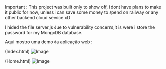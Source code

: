 Important :   This project was built only to show off, i dont have plans to make it public for now, unless i can save some money to spend on railway or any other backend cloud service xD

I hided the file server.js due to vulnerability concerns,it is were i store the password for my MongoDB database.

Aqui mostro uma demo da aplicação web :

(Index.html)
![Image](https://github.com/user-attachments/assets/d6c203de-f53b-45d3-9f33-7448c0aa989a)

(Home.html)
![Image](https://github.com/user-attachments/assets/66289f1f-7015-488c-9f9b-a26f4e37a922)

